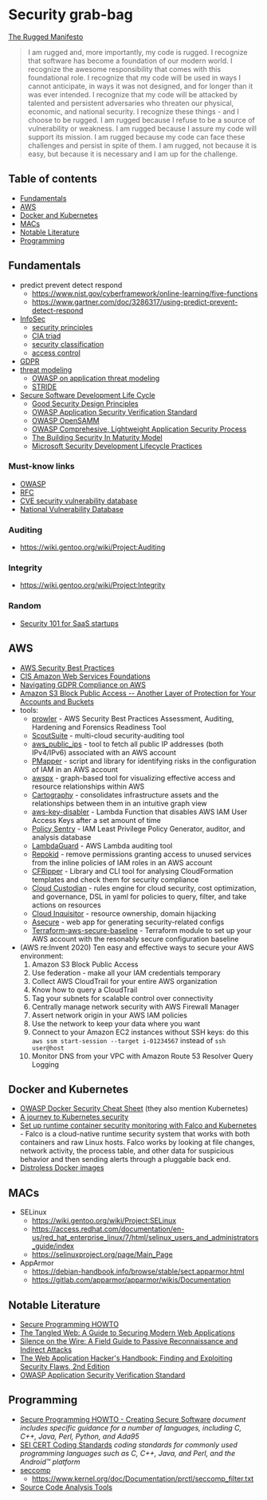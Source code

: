 # Security grab-bag

[The Rugged Manifesto](https://ruggedsoftware.org/)
> I am rugged and, more importantly, my code is rugged.
> I recognize that software has become a foundation of our modern world.
> I recognize the awesome responsibility that comes with this foundational role.
> I recognize that my code will be used in ways I cannot anticipate, in ways it was not designed, and for longer than it was ever intended.
> I recognize that my code will be attacked by talented and persistent adversaries who threaten our physical, economic, and national security.
> I recognize these things - and I choose to be rugged.
> I am rugged because I refuse to be a source of vulnerability or weakness.
> I am rugged because I assure my code will support its mission.
> I am rugged because my code can face these challenges and persist in spite of them.
> I am rugged, not because it is easy, but because it is necessary and I am up for the challenge.


## Table of contents
* [Fundamentals](#fundamentals)
* [AWS](#aws)
* [Docker and Kubernetes](#docker-and-kubernetes)
* [MACs](#macs)
* [Notable Literature](#notable-literature)
* [Programming](#programming)


## Fundamentals

* predict prevent detect respond
  - https://www.nist.gov/cyberframework/online-learning/five-functions
  - https://www.gartner.com/doc/3286317/using-predict-prevent-detect-respond
* [InfoSec](https://en.wikipedia.org/wiki/Information_security)
  - [security principles](https://dwheeler.com/secure-programs/Secure-Programs-HOWTO/security-principles.html)
  - [CIA triad](https://en.wikipedia.org/wiki/Information_security#Key_concepts)
  - [security classification](https://en.wikipedia.org/wiki/Classified_information)
  - [access control](https://en.wikipedia.org/wiki/Information_security#Access_control)
* [GDPR](https://eur-lex.europa.eu/legal-content/EN/TXT/HTML/?uri=CELEX:32016R0679&from=PL)
* [threat modeling](https://en.wikipedia.org/wiki/Threat_model)
  - [OWASP on application threat modeling](https://www.owasp.org/index.php/Application_Threat_Modeling)
  - [STRIDE](https://en.wikipedia.org/wiki/STRIDE_(security))
* [Secure Software Development Life Cycle](https://www.owasp.org/index.php/OWASP_Secure_Software_Development_Lifecycle_Project)
  - [Good Security Design Principles](https://dwheeler.com/secure-programs/Secure-Programs-HOWTO/follow-good-principles.html)
  - [OWASP Application Security Verification Standard]
  - [OWASP OpenSAMM](https://www.opensamm.org/)
  - [OWASP Comprehesive, Lightweight Application Security Process](https://www.owasp.org/index.php/CLASP_Concepts)
  - [The Building Security In Maturity Model](https://www.bsimm.com/framework.html)
  - [Microsoft Security Development Lifecycle Practices](https://www.microsoft.com/en-us/securityengineering/sdl/practices)

### Must-know links

* [OWASP](https://www.owasp.org/index.php/Main_Page)
* [RFC](https://www.rfc-editor.org/rfc-index.html)
* [CVE security vulnerability database](https://www.cvedetails.com/)
* [National Vulnerability Database](https://nvd.nist.gov/vuln)

### Auditing
* https://wiki.gentoo.org/wiki/Project:Auditing

### Integrity
* https://wiki.gentoo.org/wiki/Project:Integrity

### Random
- [Security 101 for SaaS startups](https://github.com/forter/security-101-for-saas-startups/blob/english/security.md)


## AWS
* [AWS Security Best Practices](https://d1.awsstatic.com/whitepapers/Security/AWS_Security_Best_Practices.pdf)
* [CIS Amazon Web Services Foundations](https://d1.awsstatic.com/whitepapers/compliance/AWS_CIS_Foundations_Benchmark.pdf)
* [Navigating GDPR Compliance on AWS](https://d1.awsstatic.com/whitepapers/compliance/GDPR_Compliance_on_AWS.pdf)
* [Amazon S3 Block Public Access -- Another Layer of Protection for Your Accounts and Buckets](https://aws.amazon.com/blogs/aws/amazon-s3-block-public-access-another-layer-of-protection-for-your-accounts-and-buckets/)
* tools:
  * [prowler](https://github.com/toniblyx/prowler) - AWS Security Best Practices Assessment, Auditing, Hardening and Forensics Readiness Tool
  * [ScoutSuite](https://github.com/nccgroup/ScoutSuite) - multi-cloud security-auditing tool
  * [aws_public_ips](https://github.com/arkadiyt/aws_public_ips) - tool to fetch all public IP addresses (both IPv4/IPv6) associated with an AWS account
  * [PMapper](https://github.com/nccgroup/PMapper) - script and library for identifying risks in the configuration of IAM in an AWS account
  * [awspx](https://github.com/FSecureLABS/awspx) - graph-based tool for visualizing effective access and resource relationships within AWS
  * [Cartography](https://github.com/lyft/cartography) - consolidates infrastructure assets and the relationships between them in an intuitive graph view
  * [aws-key-disabler](https://github.com/te-papa/aws-key-disabler) - Lambda Function that disables AWS IAM User Access Keys after a set amount of time
  * [Policy Sentry](https://github.com/salesforce/policy_sentry) - IAM Least Privilege Policy Generator, auditor, and analysis database
  * [LambdaGuard](https://github.com/Skyscanner/LambdaGuard) - AWS Lambda auditing tool
  * [Repokid](https://github.com/Netflix/repokid) - remove permissions granting access to unused services from the inline policies of IAM roles in an AWS account
  * [CFRipper](https://github.com/Skyscanner/cfripper) - Library and CLI tool for analysing CloudFormation templates and check them for security compliance
  * [Cloud Custodian](https://cloudcustodian.io/) - rules engine for cloud security, cost optimization, and governance, DSL in yaml for policies to query, filter, and take actions on resources
  * [Cloud Inquisitor](https://github.com/RiotGames/cloud-inquisitor) - resource ownership, domain hijacking
  * [Asecure](https://asecure.cloud/) - web app for generating security-related configs
  * [Terraform-aws-secure-baseline](https://github.com/nozaq/terraform-aws-secure-baseline) - Terraform module to set up your AWS account with the resonably secure configuration baseline
* (AWS re:Invent 2020) Ten easy and effective ways to secure your AWS
  environment:
  1. Amazon S3 Block Public Access
  2. Use federation - make all your IAM credentials temporary
  3. Collect AWS CloudTrail for your entire AWS organization
  4. Know how to query a CloudTrail
  5. Tag your subnets for scalable control over connectivity
  6. Centrally manage network security with AWS Firewall Manager
  7. Assert network origin in your AWS IAM policies
  8. Use the network to keep your data where you want
  9. Connect to your Amazon EC2 instances without SSH keys: do this `aws ssm
     start-session --target i-01234567` instead of `ssh user@host`
  10. Monitor DNS from your VPC with Amazon Route 53 Resolver Query Logging


## Docker and Kubernetes
* [OWASP Docker Security Cheat
  Sheet](https://cheatsheetseries.owasp.org/cheatsheets/Docker_Security_Cheat_Sheet.html)
  (they also mention Kubernetes)
* [A journey to Kubernetes
  security](https://developer.ibm.com/articles/journey-to-kubernetes-security/)
* [Set up runtime container security monitoring with Falco and
  Kubernetes](https://developer.ibm.com/tutorials/installing-and-using-sysdig-falco/) - Falco
  is a cloud-native runtime security system that works with both
  containers and raw Linux hosts. Falco works by looking at file changes,
  network activity, the process table, and other data for suspicious behavior
  and then sending alerts through a pluggable back end.
* [Distroless Docker images](https://github.com/GoogleContainerTools/distroless)


## MACs
* SELinux
  - https://wiki.gentoo.org/wiki/Project:SELinux
  - https://access.redhat.com/documentation/en-us/red_hat_enterprise_linux/7/html/selinux_users_and_administrators_guide/index
  - https://selinuxproject.org/page/Main_Page
* AppArmor
  - https://debian-handbook.info/browse/stable/sect.apparmor.html
  - https://gitlab.com/apparmor/apparmor/wikis/Documentation


## Notable Literature
* [Secure Programming HOWTO](https://dwheeler.com/secure-programs/Secure-Programs-HOWTO/index.html)
* [The Tangled Web: A Guide to Securing Modern Web Applications](http://lcamtuf.coredump.cx/tangled/)
* [Silence on the Wire: A Field Guide to Passive Reconnaissance and Indirect Attacks](http://lcamtuf.coredump.cx/silence.shtml)
* [The Web Application Hacker's Handbook: Finding and Exploiting Security Flaws, 2nd Edition](https://www.wiley.com/en-us/The+Web+Application+Hacker%27s+Handbook%3A+Finding+and+Exploiting+Security+Flaws%2C+2nd+Edition-p-9781118026472)
* [OWASP Application Security Verification Standard]


## Programming
* [Secure Programming HOWTO - Creating Secure Software](https://dwheeler.com/secure-programs/) *document includes specific guidance for a number of languages, including C, C++, Java, Perl, Python, and Ada95*
* [SEI CERT Coding Standards](https://wiki.sei.cmu.edu/confluence/display/seccode/SEI+CERT+Coding+Standards) *coding standards for commonly used programming languages such as C, C++, Java, and Perl, and the Android™ platform*
* [seccomp](https://en.wikipedia.org/wiki/Seccomp)
  - https://www.kernel.org/doc/Documentation/prctl/seccomp_filter.txt
* [Source Code Analysis Tools](https://owasp.org/www-community/Source_Code_Analysis_Tools)


[OWASP Application Security Verification Standard]: https://www.owasp.org/images/d/d4/OWASP_Application_Security_Verification_Standard_4.0-en.pdf
